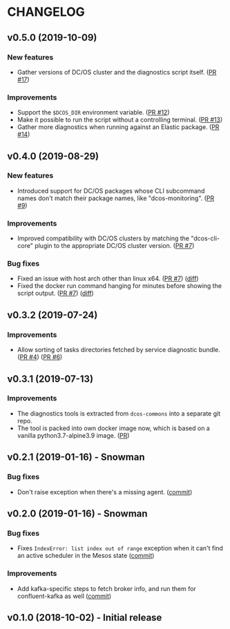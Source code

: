 # CHANGELOG

## v0.5.0 (2019-10-09)

### New features
   - Gather versions of DC/OS cluster and the diagnostics script itself.
   ([PR #17](https://github.com/mesosphere/dcos-sdk-service-diagnostics/pull/17))

### Improvements
   - Support the `$DCOS_DIR` environment variable.
   ([PR #12](https://github.com/mesosphere/dcos-sdk-service-diagnostics/pull/12))
   - Make it possible to run the script without a controlling terminal.
   ([PR #13](https://github.com/mesosphere/dcos-sdk-service-diagnostics/pull/13))
   - Gather more diagnostics when running against an Elastic package.
   ([PR #14](https://github.com/mesosphere/dcos-sdk-service-diagnostics/pull/14))

## v0.4.0 (2019-08-29)

### New features
   - Introduced support for DC/OS packages whose CLI subcommand names don't match their package names, like "dcos-monitoring".
   ([PR #9](https://github.com/mesosphere/dcos-sdk-service-diagnostics/pull/9))

### Improvements
   - Improved compatibility with DC/OS clusters by matching the "dcos-cli-core" plugin to the appropriate DC/OS cluster version.
   ([PR #7](https://github.com/mesosphere/dcos-sdk-service-diagnostics/pull/7))

### Bug fixes
   - Fixed an issue with host arch other than linux x64. ([PR #7](https://github.com/mesosphere/dcos-sdk-service-diagnostics/pull/7)) ([diff](https://github.com/mesosphere/dcos-sdk-service-diagnostics/blob/0e5bd602203d167628fc2e33fa16817c245a2ad3/python/create_service_diagnostics_bundle.sh#L106-L111))
   - Fixed the docker run command hanging for minutes before showing the script output. ([PR #7](https://github.com/mesosphere/dcos-sdk-service-diagnostics/pull/7)) ([diff](https://github.com/mesosphere/dcos-sdk-service-diagnostics/blob/0e5bd602203d167628fc2e33fa16817c245a2ad3/python/create_service_diagnostics_bundle.sh#L106-L111))

## v0.3.2 (2019-07-24)

### Improvements
   - Allow sorting of tasks directories fetched by service diagnostic bundle.
   ([PR #4](https://github.com/mesosphere/dcos-sdk-service-diagnostics/pull/4))
   ([PR #6](https://github.com/mesosphere/dcos-sdk-service-diagnostics/pull/6))

## v0.3.1 (2019-07-13)

### Improvements
   - The diagnostics tools is extracted from `dcos-commons` into a separate git repo.
   - The tool is packed into own docker image now, which is based on a vanilla python3.7-alpine3.9 image. 
     ([PR](https://github.com/mesosphere/dcos-sdk-service-diagnostics/pull/3))

## v0.2.1 (2019-01-16) - Snowman

### Bug fixes
   - Don't raise exception when there's a missing agent.
     ([commit](https://github.com/mesosphere/dcos-sdk-service-diagnostics/commit/36df8317c0d462da0f006541ce256f064f717d96))

## v0.2.0 (2019-01-16) - Snowman

### Bug fixes
   - Fixes `IndexError: list index out of range` exception when it can't find an
     active scheduler in the Mesos state
     ([commit](https://github.com/mesosphere/dcos-sdk-service-diagnostics/commit/ddb343271ebdc910d14206bc017118a64e9840a1))

### Improvements
   - Add kafka-specific steps to fetch broker info, and run them for
     confluent-kafka as well
     ([commit](https://github.com/mesosphere/dcos-sdk-service-diagnostics/commit/5da14f92d3fb714c3ecc7fd237f098d1753758de))

## v0.1.0 (2018-10-02) - Initial release
